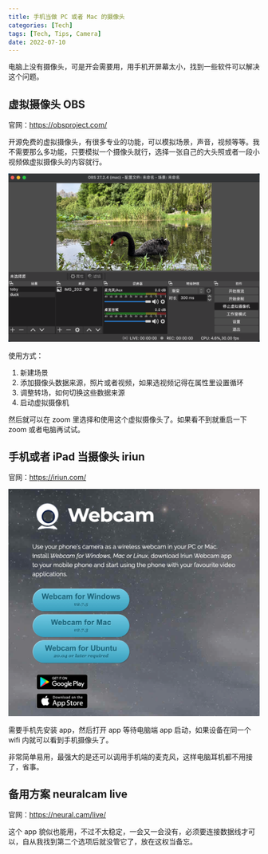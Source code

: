 ```yaml
---
title: 手机当做 PC 或者 Mac 的摄像头
categories: [Tech]
tags: [Tech, Tips, Camera]
date: 2022-07-10
---
```


电脑上没有摄像头，可是开会需要用，用手机开屏幕太小，找到一些软件可以解决这个问题。

## 虚拟摄像头 OBS

官网：<https://obsproject.com/>

开源免费的虚拟摄像头，有很多专业的功能，可以模拟场景，声音，视频等等。我不需要那么多功能，只要模拟一个摄像头就行，选择一张自己的大头照或者一段小视频做虚拟摄像头的内容就行。

![](https://raw.githubusercontent.com/tobyqin/img/master//202207182133267.png)

使用方式：

1. 新建场景
2. 添加摄像头数据来源，照片或者视频，如果选视频记得在属性里设置循环
3. 调整转场，如何切换这些数据来源
4. 启动虚拟摄像机

然后就可以在 zoom 里选择和使用这个虚拟摄像头了。如果看不到就重启一下 zoom 或者电脑再试试。

## 手机或者 iPad 当摄像头 iriun

官网：<https://iriun.com/>

![](https://raw.githubusercontent.com/tobyqin/img/master//202207182138910.png)

需要手机先安装 app，然后打开 app 等待电脑端 app 启动，如果设备在同一个 wifi 内就可以看到手机摄像头了。

非常简单易用，最强大的是还可以调用手机端的麦克风，这样电脑耳机都不用接了，省事。

## 备用方案 neuralcam live

官网：<https://neural.cam/live/>

这个 app 貌似也能用，不过不太稳定，一会又一会没有，必须要连接数据线才可以，自从我找到第二个选项后就没管它了，放在这权当备忘。
